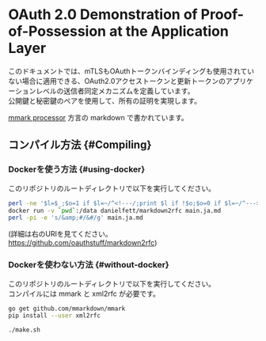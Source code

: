 # OAuth 2.0 Demonstration of Proof-of-Possession at the Application Layer

<!---
This document defines an application-level sender-constraint mechanism for
OAuth 2.0 access tokens and refresh tokens that can be applied when neither mTLS nor
OAuth Token Binding are utilized. It achieves proof-of-possession using
a public/private key pair.
--->
このドキュメントでは、mTLSもOAuthトークンバインディングも使用されていない場合に適用できる、OAuth2.0アクセストークンと更新トークンのアプリケーションレベルの送信者同定メカニズムを定義しています。  
公開鍵と秘密鍵のペアを使用して、所有の証明を実現します。  

<!---
Written in markdown for the [mmark processor](https://github.com/mmarkdown/mmark).
--->
[mmark processor](https://github.com/mmarkdown/mmark) 方言の markdown で書かれています。  

<!---
## Compiling
--->
## コンパイル方法 {#Compiling}

<!---
### using Docker
--->
### Dockerを使う方法 {#using-docker}

<!---
From the root of this repository, run
--->
このリポジトリのルートディレクトリで以下を実行してください。  

<!---
```bash
docker run -v `pwd`:/data danielfett/markdown2rfc main.md
```
--->
```bash
perl -ne '$l=$_;$o=1 if $l=~/^<!---/;print $l if !$o;$o=0 if $l=~/^--->/;' <main.md >main.ja.md
docker run -v `pwd`:/data danielfett/markdown2rfc main.ja.md
perl -pi -e 's/&amp;#/&#/g' main.ja.md
```
<!---
(see https://github.com/oauthstuff/markdown2rfc)
--->
(詳細は右のURIを見てください。 https://github.com/oauthstuff/markdown2rfc)

<!---
### without Docker
--->
### Dockerを使わない方法 {#without-docker}

<!---
compile using mmark and xml2rfc: `mmark main.md > draft.xml; xml2rfc --html draft.xml`
--->
このリポジトリのルートディレクトリで以下を実行してください。  
コンパイルには mmark と xml2rfc が必要です。  

```bash
go get github.com/mmarkdown/mmark
pip install --user xml2rfc

./make.sh
```
